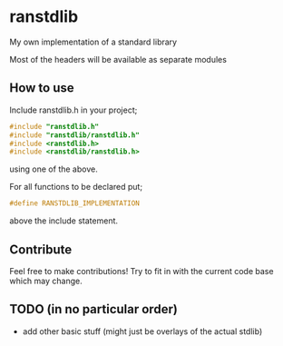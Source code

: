 # ranstdlib
My own implementation of a standard library

Most of the headers will be available as separate modules

## How to use
Include ranstdlib.h in your project;
```C
#include "ranstdlib.h"
#include "ranstdlib/ranstdlib.h"
#include <ranstdlib.h>
#include <ranstdlib/ranstdlib.h>
```
using one of the above.

For all functions to be declared put;
```C
#define RANSTDLIB_IMPLEMENTATION
```
above the include statement.

## Contribute
Feel free to make contributions! Try to fit in with the current code base which may change.

## TODO (in no particular order)
- add other basic stuff (might just be overlays of the actual stdlib)
